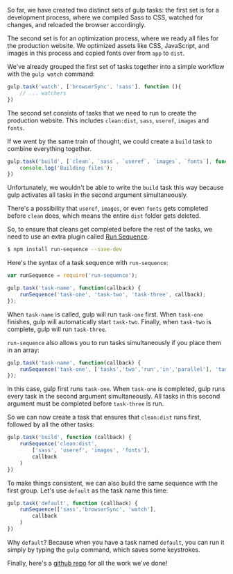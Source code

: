 So far, we have created two distinct sets of gulp tasks: the first set is for a development process, where we compiled Sass to CSS, watched for changes, and reloaded the browser accordingly. 

The second set is for an optimization process, where we ready all files for the production website. We optimized assets like CSS, JavaScript, and images in this process and copied fonts over from `app` to `dist`. 

We've already grouped the first set of tasks together into a simple workflow with the `gulp watch` command: 
​    
```Javascript
gulp.task('watch', ['browserSync', 'sass'], function (){
	// ... watchers
})
```

The second set consists of tasks that we need to run to create the production website. This includes `clean:dist`, `sass`, `useref`, `images` and `fonts`. 

If we went by the same train of thought, we could create a `build` task to combine everything together. 
​    
```Javascript    
gulp.task('build', [`clean`, `sass`, `useref`, `images`, `fonts`], function (){
	console.log('Building files');
})
```

Unfortunately, we wouldn't be able to write the `build` task this way because gulp activates all tasks in the second argument simultaneously.

There's a possibility that `useref`, `images`, or even `fonts` gets completed before `clean` does, which means the entire `dist` folder gets deleted. 

So, to ensure that cleans get completed before the rest of the tasks, we need to use an extra plugin called [Run Sequence](https://www.npmjs.com/package/run-sequence).    

```bash
$ npm install run-sequence --save-dev
```

Here's the syntax of a task sequence with `run-sequence`: 
​    
```javascript    
var runSequence = require('run-sequence');

gulp.task('task-name', function(callback) {
	runSequence('task-one', 'task-two', 'task-three', callback);
});
```

When `task-name` is called, gulp will run `task-one` first. When `task-one` finishes, gulp will automatically start `task-two`. Finally, when `task-two` is complete, gulp will run `task-three`. 

`run-sequence` also allows you to run tasks simultaneously if you place them in an array: 
​    
```javascript
gulp.task('task-name', function(callback) {
	runSequence('task-one', ['tasks','two','run','in','parallel'], 'task-three', callback);
});
```

In this case, gulp first runs `task-one`. When `task-one` is completed, gulp runs every task in the second argument simultaneously. All tasks in this second argument must be completed before `task-three` is run.

So we can now create a task that ensures that `clean:dist` runs first, followed by all the other tasks:

```javascript
gulp.task('build', function (callback) {
	runSequence('clean:dist', 
		['sass', 'useref', 'images', 'fonts'],
		callback
	)
})
```

To make things consistent, we can also build the same sequence with the first group. Let's use `default` as the task name this time: 
​    
```javascript    
gulp.task('default', function (callback) {
	runSequence(['sass','browserSync', 'watch'],
		callback
	)
})
```

Why `default`? Because when you have a task named `default`, you can run it simply by typing the `gulp` command, which saves some keystrokes.

Finally, here's a [github repo](https://github.com/zellwk/gulp-starter-csstricks) for all the work we've done!